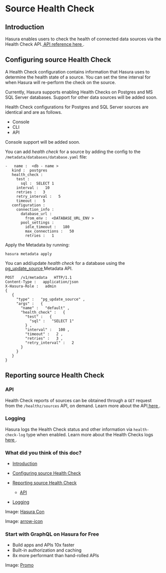 # Source Health Check

## Introduction​

Hasura enables users to check the health of connected data sources via the Health Check API.[ API reference here ](https://hasura.io/docs/latest/api-reference/source-health/).

## Configuring source Health Check​

A Health Check configuration contains information that Hasura uses to determine the health state of a source. You can
set the time interval for when Hasura will re-perform the check on the source.

Currently, Hasura supports enabling Health Checks on Postgres and MS SQL Server databases. Support for other data
sources will be added soon.

Health Check configurations for Postgres and SQL Server sources are identical and are as follows.

- Console
- CLI
- API


Console support will be added soon.

You can add *health check* for a source by adding the config to the `/metadata/databases/database.yaml` file:

```
-   name :  <db - name >
   kind :  postgres
   health_check :
     test :
       sql :  SELECT 1
     interval :   10
     retries :   3
     retry_interval :   5
     timeout :   5
   configuration :
     connection_info :
       database_url :
         from_env :  <DATABASE_URL_ENV >
       pool_settings :
         idle_timeout :   180
         max_connections :   50
         retries :   1
```

Apply the Metadata by running:

`hasura metadata apply`

You can add/update *health check* for a database using the[ pg_update_source ](https://hasura.io/docs/latest/api-reference/metadata-api/source/#metadata-pg-update-source)Metadata API.

```
POST   /v1/metadata   HTTP/1.1
Content-Type :   application/json
X-Hasura-Role :   admin
{
   {
     "type" :   "pg_update_source" ,
     "args" :   {
       "name" :   "default" ,
       "health_check" :   {
         "test" :   {
           "sql" :   "SELECT 1"
         } ,
         "interval" :   100 ,
         "timeout" :   2 ,
         "retries" :   3 ,
         "retry_interval" :   2
       }
     }
   }
}
```

## Reporting source Health Check​

### API​

Health Check reports of sources can be obtained through a `GET` request from the `/healthz/sources` API, on demand.
Learn more about the API[ here ](https://hasura.io/docs/latest/api-reference/source-health/).

### Logging​

Hasura logs the Health Check status and other information via `health-check-log` type when enabled. Learn more about the
Health Checks logs[ here ](https://hasura.io/docs/latest/deployment/logging/#health-check-log-structure).

### What did you think of this doc?

- [ Introduction ](https://hasura.io/docs/latest/deployment/health-checks/source-health-check/#introduction)
- [ Configuring source Health Check ](https://hasura.io/docs/latest/deployment/health-checks/source-health-check/#configuring-source-health-check)
- [ Reporting source Health Check ](https://hasura.io/docs/latest/deployment/health-checks/source-health-check/#reporting-source-health-check)
    - [ API ](https://hasura.io/docs/latest/deployment/health-checks/source-health-check/#api)

- [ Logging ](https://hasura.io/docs/latest/deployment/health-checks/source-health-check/#logging)


Image: [ Hasura Con ](https://res.cloudinary.com/dh8fp23nd/image/upload/v1686154570/hasura-con-2023/has-con-light-date_r2a2ud.png)

Image: [ arrow-icon ](https://res.cloudinary.com/dh8fp23nd/image/upload/v1683723549/main-web/chevron-right_ldbi7d.png)

### Start with GraphQL on Hasura for Free

- Build apps and APIs 10x faster
- Built-in authorization and caching
- 8x more performant than hand-rolled APIs


Image: [ Promo ](https://hasura.io/docs/assets/images/hasura-free-ff60e409244e0ea12b5a3045d1a9096b.png)